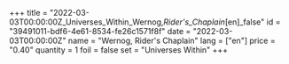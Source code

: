 +++
title = "2022-03-03T00:00:00Z_Universes_Within_Wernog,_Rider's_Chaplain_[en]_false"
id = "39491011-bdf6-4e61-8534-fe26c1571f8f"
date = "2022-03-03T00:00:00Z"
name = "Wernog, Rider's Chaplain"
lang = ["en"]
price = "0.40"
quantity = 1
foil = false
set = "Universes Within"
+++
